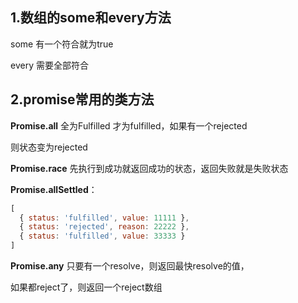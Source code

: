 ## 1.数组的some和every方法

some 有一个符合就为true

every 需要全部符合

## 2.promise常用的类方法

**Promise.all** 全为Fulfilled 才为fulfilled，如果有一个rejected

则状态变为rejected

**Promise.race** 先执行到成功就返回成功的状态，返回失败就是失败状态

**Promise.allSettled**：

```js
[
  { status: 'fulfilled', value: 11111 },
  { status: 'rejected', reason: 22222 },
  { status: 'fulfilled', value: 33333 }
]
```

**Promise.any** 只要有一个resolve，则返回最快resolve的值，

如果都reject了，则返回一个reject数组

